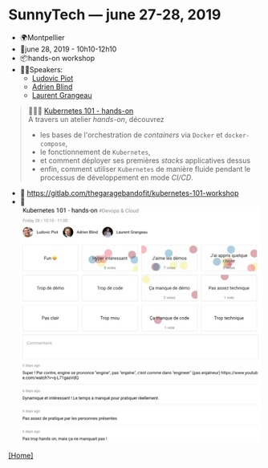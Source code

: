 # SunnyTech — june 27-28, 2019

- 🌍Montpellier
- 📆june 28, 2019 - 10h10-12h10
- 📦hands-on workshop
- 👨🏻‍Speakers:
  - [Ludovic Piot](https://sunny-tech.io/speakers/6gcb9OjG5cgl14IQBEt5yu4TmTT2)
  - [Adrien Blind](https://sunny-tech.io/speakers/UReg1U2dk9XFlCrkxjN6JWVCoB92)
  - [Laurent Grangeau](https://sunny-tech.io/speakers/VeBTP8lqOYaXBCpwTlGjBW2n1yH2)

> 📖🇫🇷 [Kubernetes 101 - hands-on](https://sunny-tech.io/schedule/2019-06-28?sessionId=8)  
> A travers un atelier _hands-on_, découvrez
>  
> - les bases de l'orchestration de _containers_ via `Docker` et `docker-compose`,
> - le fonctionnement de `Kubernetes`,
> - et comment déployer ses premières _stacks_ applicatives dessus
> - enfin, comment utiliser `Kubernetes` de manière fluide pendant le processus de développement en mode _CI/CD_.

- 🦊 https://gitlab.com/thegaragebandofit/kubernetes-101-workshop
- 🎯 ![SunnyTech2019_feedback](../img/SunnyTech2019_feedback.png)

[[Home]](../README.md)
